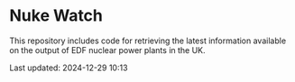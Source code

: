# Nuke Watch

This repository includes code for retrieving the latest information available on the output of EDF nuclear power plants in the UK.

Last updated: 2024-12-29 10:13